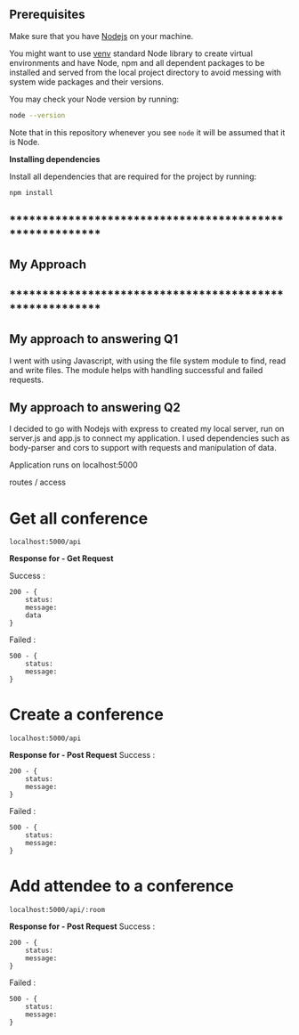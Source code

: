 ## Prerequisites

Make sure that you have [Nodejs](https://nodejs.org/en/download/) on your machine.


You might want to use [venv](https://nodejs.org/en/docs/) standard Node library
to create virtual environments and have Node, npm and all dependent packages to be installed and 
served from the local project directory to avoid messing with system wide packages and their 
versions.

You may check your Node version by running:

```bash
node --version
```

Note that in this repository whenever you see `node` it will be assumed that it is Node.


**Installing dependencies**

Install all dependencies that are required for the project by running:

```bash
npm install 
```
## ********************************************************
##                   My Approach
## ********************************************************


## My approach to answering Q1

I went with using Javascript, with using the file system module to find, read and write files. The module helps with handling successful and failed requests.

## My approach to answering Q2

I decided to go with Nodejs with express to created my local server, run on server.js and app.js to connect my application. I used dependencies such as body-parser and cors to support with requests and manipulation of data.

Application runs on localhost:5000

routes / access 

# Get all conference
```
localhost:5000/api
```
**Response for - Get Request**

Success : 
```
200 - {
    status: 
    message:
    data
}
```

Failed : 
```
500 - {
    status: 
    message:
}
```

# Create a conference 
```
localhost:5000/api
```
**Response for - Post Request**
Success : 
```
200 - {
    status: 
    message:
}
```

Failed : 
```
500 - {
    status: 
    message:
}
```

# Add attendee to a conference 
```
localhost:5000/api/:room
```
**Response for - Post Request**
Success : 
```
200 - {
    status: 
    message:
}
```

Failed :
```
500 - {
    status: 
    message:
}
```
